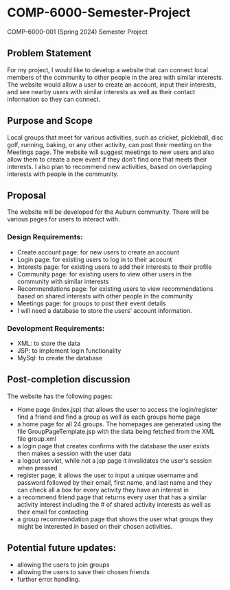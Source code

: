 # COMP-6000-Semester-Project
COMP-6000-001 (Spring 2024) Semester Project

## Problem Statement
For my project, I would like to develop a website that can connect local members of the community to other people in the area with similar interests. The website would allow a user to create an account, input their interests, and see nearby users with similar interests as well as their contact information so they can connect.

## Purpose and Scope
Local groups that meet for various activities, such as cricket, pickleball, disc golf, running, baking, or any other activity, can post their meeting on the Meetings page. The website will suggest meetings to new users and also allow them to create a new event if they don’t find one that meets their interests. I also plan to recommend new activities, based on overlapping interests with people in the community.

## Proposal

The website will be developed for the Auburn community. There will be various pages for users to interact with. 

### Design Requirements:

- Create account page: for new users to create an account
- Login page: for existing users to log in to their account
- Interests page: for existing users to add their interests to their profile
- Community page: for existing users to view other users in the community with similar interests
- Recommendations page: for existing users to view recommendations based on shared interests with other people in the community
- Meetings page: for groups to post their event details
- I will need a database to store the users’ account information.

### Development Requirements:

- XML: to store the data
- JSP: to implement login functionality
- MySql: to create the database

## Post-completion discussion 
The website has the following pages:
* Home page (index.jsp) that allows the user to access the login/register find a friend and find a group as well as each groups home page
* a home page for all 24 groups. The homepages are generated using the file GroupPageTemplate.jsp with the data being fetched from the XML file group.xml
* a login page that creates confirms with the database the user exists then makes a session with the user data
* a logout servlet, while not a jsp page it invalidates the user's session when pressed
* register page, it allows the user to input a unique username and password followed by their email, first name, and last name and they can check all a box for every activity they have an interest in
* a recommend friend page that returns every user that has a similar activity interest including the # of shared activity interests as well as their email for contacting
*  a group recommendation page that shows the user what groups they might be interested in based on their chosen activities. 

## Potential future updates:
* allowing the users to join groups 
* allowing the users to save their chosen friends
* further error handling.
